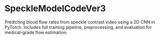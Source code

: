 # SpeckleModelCodeVer3
Predicting blood flow rates from speckle contrast video using a 2D CNN in PyTorch. Includes full training pipeline, preprocessing, and evaluation for medical-grade flow estimation.
